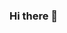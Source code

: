 ### Hi there 👋

<!--
**S-Vishwaja/S-Vishwaja** is a ✨ _special_ ✨ repository because its `README.md` (this file) appears on your GitHub profile.

Here are some ideas to get you started:

- 🔭 I’m <h1>  currently working on Study  Space  org
- 🌱 I’m currently learning Html and CSS
- 👯 I’m looking to collaborate on 
- 🤔 I’m looking for help with ...
- 💬 Ask me about 
- 📫 How to reach me:<a href="https://scratch.mit.edu/users/Aveolon/">Scratch</a> 
                     :<a href="www.sachiruvishwaja@gmail.com">Scratch</a>  

- 😄 Pronouns: He
- ⚡ Fun fact: I was well known in my  country  near  2019
-->   </h1>
